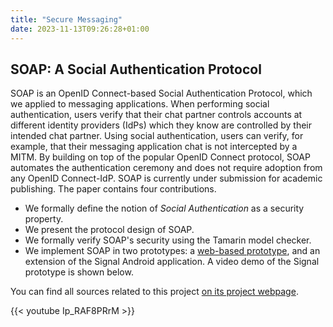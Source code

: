 ```yaml
---
title: "Secure Messaging"
date: 2023-11-13T09:26:28+01:00
---
```


## SOAP: A Social Authentication Protocol

SOAP is an OpenID Connect-based Social Authentication Protocol, which we applied to messaging applications.
When performing social authentication, users verify that their chat partner controls accounts at different identity providers (IdPs) which they know are controlled by their intended chat partner.
Using social authentication, users can verify, for example, that their messaging application chat is not intercepted by a MITM.
By building on top of the popular OpenID Connect protocol, SOAP automates the authentication ceremony and does not require adoption from any OpenID Connect-IdP.
SOAP is currently under submission for academic publishing.
The paper contains four contributions.

* We formally define the notion of *Social Authentication* as a security property.
* We present the protocol design of SOAP.
* We formally verify SOAP's security using the Tamarin model checker.
* We implement SOAP in two prototypes: a [web-based prototype](https://soap-proto.net), and an extension of the Signal Android application.
A video demo of the Signal prototype is shown below.

You can find all sources related to this project [on its project webpage](https://soap-wg.github.io/sources/).

{{< youtube Ip_RAF8PRrM >}}
